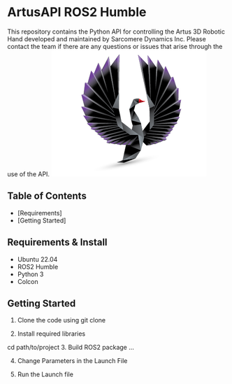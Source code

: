 # ArtusAPI ROS2 Humble
This repository contains the Python API for controlling the Artus 3D Robotic Hand developed and maintained by Sarcomere Dynamics Inc. Please contact the team if there are any questions or issues that arise through the use of the API. 
![Sarcomere Dynamics Inc.](/public/SD_logo.png)

## Table of Contents
* [Requirements]
* [Getting Started]

## Requirements & Install
- Ubuntu 22.04
- ROS2 Humble
- Python 3
- Colcon

## Getting Started
1. Clone the code using
git clone <this repo>

2. Install required libraries

cd path/to/project
 3. Build ROS2 package
 ...

 4. Change Parameters in the Launch File

 5. Run the Launch file
